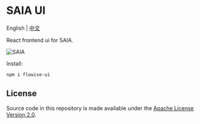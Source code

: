 <!-- markdownlint-disable MD030 -->

# SAIA UI

English | [中文](./README-ZH.md)

React frontend ui for SAIA.

![SAIA](https://github.com/SAIAAI/SAIA/blob/main/images/SAIA.gif?raw=true)

Install:

```bash
npm i flowise-ui
```

## License

Source code in this repository is made available under the [Apache License Version 2.0](https://github.com/SAIAAI/SAIA/blob/master/LICENSE.md).
